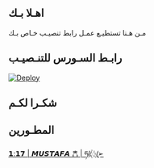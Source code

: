 ## اهـلا بـك
مـن هـنا تستطيـع عمـل رابط تنصيـب خـاص بـك

## رابـط السـورس للتنـصيـب

[![Deploy](https://www.herokucdn.com/deploy/button.svg)](https://heroku.com/deploy?template=https://github.com/mbx_5/jmthon)

## شكـرا لكـم 


## المطـورين 

[ 𝟭:𝟭𝟳 | 𝙈𝙐𝙎𝙏𝘼𝙁𝘼 𖣝 | ཧᜰ꙰ꦿ➢ ](https://t.me/mbx_5)
